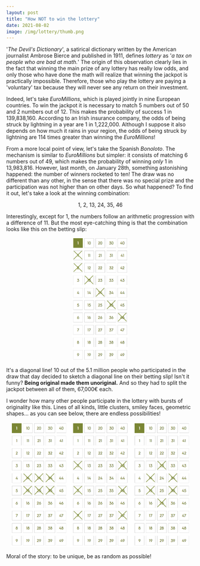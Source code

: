 ```yaml
---
layout: post
title: "How NOT to win the lottery"
date: 2021-08-02
image: /img/lottery/thumb.png
---
```

'*The Devil's Dictionary*', a satirical dictionary written by the American journalist Ambrose Bierce and published in 1911, defines *lottery* as '*a tax on people who are bad at math.*' The origin of this observation clearly lies in the fact that winning the main prize of any lottery has really low odds, and only those who have done the math will realize that winning the jackpot is practically impossible. Therefore, those who play the lottery are paying a 'voluntary' tax because they will never see any return on their investment.

Indeed, let's take *EuroMillions*, which is played jointly in nine European countries. To win the jackpot it is necessary to match 5 numbers out of 50 and 2 numbers out of 12. This makes the probability of success 1 in 139,838,160. According to an Irish insurance company, the odds of being struck by lightning in a year are 1 in 1,222,000. Although I suppose it also depends on how much it rains in your region, the odds of being struck by lightning are 114 times greater than winning the *EuroMillions*!

From a more local point of view, let's take the Spanish *Bonoloto*. The mechanism is similar to *EuroMillions* but simpler: it consists of matching 6 numbers out of 49, which makes the probability of winning *only* 1 in 13,983,816. However, last month, on January 28th, something astonishing happened: the number of winners rocketed to ten! The draw was no different than any other, in the sense that there was no special prize and the participation was not higher than on other days. So what happened? To find it out, let's take a look at the winning combination:

<center>
1, 2, 13, 24, 35, 46
</center>  


Interestingly, except for 1, the numbers follow an arithmetic progression with a difference of 11. But the most eye-catching thing is that the combination looks like this on the betting slip:

<center>
<img src="/img/lottery/betting-slip.png" alt="1, 2, 13, 24, 35, 46" width="150"/>
</center>

It's a diagonal line! 10 out of the 5.1 million people who participated in the draw that day decided to sketch a diagonal line on their betting slip! Isn't it funny? **Being original made them unoriginal.** And so they had to split the jackpot between all of them, 67,000€ each.

I wonder how many other people participate in the lottery with bursts of originality like this. Lines of all kinds, little clusters, smiley faces, geometric shapes... as you can see below, there are endless possibilities!

<center>
<img src="/img/lottery/funny-betting-slips.png" alt="1, 2, 13, 24, 35, 46" width="480"/>
</center>

Moral of the story: to be unique, be as random as possible!
